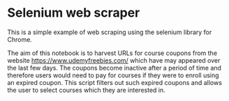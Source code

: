 # Selenium web scraper

This is a simple example of web scraping using the selenium library for Chrome.

The aim of this notebook is to harvest URLs for course coupons from the website https://www.udemyfreebies.com/ which have may appeared over the last few days. The coupons become inactive after a period of time and therefore users would need to pay for courses if they were to enroll using an expired coupon. This script filters out such expired coupons and allows the user to select courses which they are interested in.
